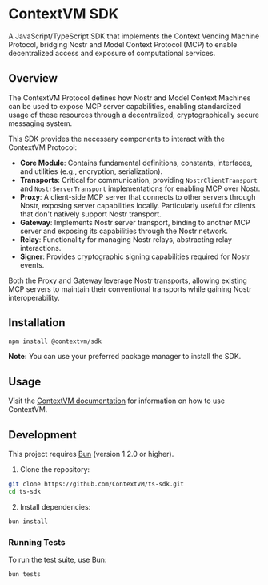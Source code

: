 # ContextVM SDK

A JavaScript/TypeScript SDK that implements the Context Vending Machine Protocol, bridging Nostr and Model Context Protocol (MCP) to enable decentralized access and exposure of computational services.

## Overview

The ContextVM Protocol defines how Nostr and Model Context Machines can be used to expose MCP server capabilities, enabling standardized usage of these resources through a decentralized, cryptographically secure messaging system.

This SDK provides the necessary components to interact with the ContextVM Protocol:

- **Core Module**: Contains fundamental definitions, constants, interfaces, and utilities (e.g., encryption, serialization).
- **Transports**: Critical for communication, providing `NostrClientTransport` and `NostrServerTransport` implementations for enabling MCP over Nostr.
- **Proxy**: A client-side MCP server that connects to other servers through Nostr, exposing server capabilities locally. Particularly useful for clients that don't natively support Nostr transport.
- **Gateway**: Implements Nostr server transport, binding to another MCP server and exposing its capabilities through the Nostr network.
- **Relay**: Functionality for managing Nostr relays, abstracting relay interactions.
- **Signer**: Provides cryptographic signing capabilities required for Nostr events.

Both the Proxy and Gateway leverage Nostr transports, allowing existing MCP servers to maintain their conventional transports while gaining Nostr interoperability.

## Installation

```bash
npm install @contextvm/sdk
```

**Note:** You can use your preferred package manager to install the SDK.

## Usage

Visit the [ContextVM documentation](https://contextvm.org) for information on how to use ContextVM.

## Development

This project requires [Bun](https://bun.sh/) (version 1.2.0 or higher).

1. Clone the repository:

```bash
git clone https://github.com/ContextVM/ts-sdk.git
cd ts-sdk
```
2. Install dependencies:

```bash
bun install
```

### Running Tests

To run the test suite, use Bun:

```bash
bun tests
```
